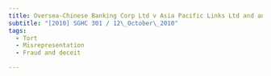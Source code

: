 ```yaml
---
title: Oversea-Chinese Banking Corp Ltd v Asia Pacific Links Ltd and another (Abdul Rahman bin 
subtitle: "[2010] SGHC 301 / 12\_October\_2010"
tags:
  - Tort
  - Misrepresentation
  - Fraud and deceit

---
```


